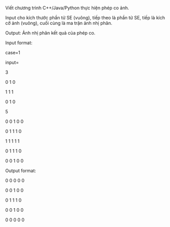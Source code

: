 Viết chương trình C++/Java/Python thực hiện phép co ảnh.

Input cho kích thước phần tử SE (vuông), tiếp theo là phần tử SE, tiếp là kích cỡ ảnh (vuông), cuối cùng là ma trận ảnh nhị phân.

Output: Ảnh nhị phân kết quả của phép co.

Input format:

case=1

input=

3

0 1 0

1 1 1

0 1 0

5

0 0 1 0 0

0 1 1 1 0

1 1 1 1 1

0 1 1 1 0

0 0 1 0 0

Output format:

0 0 0 0 0

0 0 1 0 0

0 1 1 1 0

0 0 1 0 0

0 0 0 0 0

